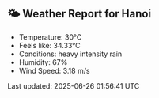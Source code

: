 <!-- WEATHER-START -->
## 🌤 Weather Report for Hanoi

- Temperature: 30°C
- Feels like: 34.33°C
- Conditions: heavy intensity rain
- Humidity: 67%
- Wind Speed: 3.18 m/s

Last updated: 2025-06-26 01:56:41 UTC
<!-- WEATHER-END -->
